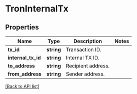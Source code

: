 # TronInternalTx

## Properties

Name | Type | Description | Notes
------------ | ------------- | ------------- | -------------
**tx_id** | **string** | Transaction ID. |
**internal_tx_id** | **string** | Internal TX ID. |
**to_address** | **string** | Recipient address. |
**from_address** | **string** | Sender address. |

[[Back to API list]](../../README.md#api-endpoints)
